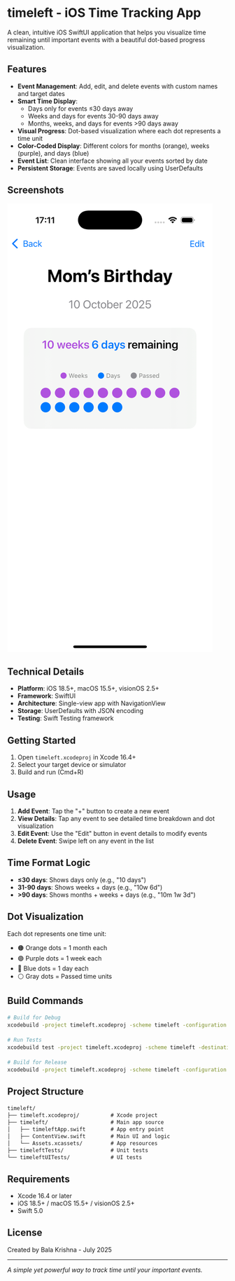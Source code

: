 # timeleft - iOS Time Tracking App

A clean, intuitive iOS SwiftUI application that helps you visualize time remaining until important events with a beautiful dot-based progress visualization.

## Features

- **Event Management**: Add, edit, and delete events with custom names and target dates
- **Smart Time Display**: 
  - Days only for events ≤30 days away
  - Weeks and days for events 30-90 days away  
  - Months, weeks, and days for events >90 days away
- **Visual Progress**: Dot-based visualization where each dot represents a time unit
- **Color-Coded Display**: Different colors for months (orange), weeks (purple), and days (blue)
- **Event List**: Clean interface showing all your events sorted by date
- **Persistent Storage**: Events are saved locally using UserDefaults

## Screenshots

![App Screenshot](app_front_page.png)

## Technical Details

- **Platform**: iOS 18.5+, macOS 15.5+, visionOS 2.5+
- **Framework**: SwiftUI
- **Architecture**: Single-view app with NavigationView
- **Storage**: UserDefaults with JSON encoding
- **Testing**: Swift Testing framework

## Getting Started

1. Open `timeleft.xcodeproj` in Xcode 16.4+
2. Select your target device or simulator
3. Build and run (Cmd+R)

## Usage

1. **Add Event**: Tap the "+" button to create a new event
2. **View Details**: Tap any event to see detailed time breakdown and dot visualization
3. **Edit Event**: Use the "Edit" button in event details to modify events
4. **Delete Event**: Swipe left on any event in the list

## Time Format Logic

- **≤30 days**: Shows days only (e.g., "10 days")
- **31-90 days**: Shows weeks + days (e.g., "10w 6d") 
- **>90 days**: Shows months + weeks + days (e.g., "10m 1w 3d")

## Dot Visualization

Each dot represents one time unit:
- 🟠 Orange dots = 1 month each
- 🟣 Purple dots = 1 week each  
- 🔵 Blue dots = 1 day each
- ⚪ Gray dots = Passed time units

## Build Commands

```bash
# Build for Debug
xcodebuild -project timeleft.xcodeproj -scheme timeleft -configuration Debug build

# Run Tests
xcodebuild test -project timeleft.xcodeproj -scheme timeleft -destination 'platform=iOS Simulator,name=iPhone 15'

# Build for Release
xcodebuild -project timeleft.xcodeproj -scheme timeleft -configuration Release build
```

## Project Structure

```
timeleft/
├── timeleft.xcodeproj/          # Xcode project
├── timeleft/                    # Main app source
│   ├── timeleftApp.swift        # App entry point
│   ├── ContentView.swift        # Main UI and logic
│   └── Assets.xcassets/         # App resources
├── timeleftTests/               # Unit tests
└── timeleftUITests/             # UI tests
```

## Requirements

- Xcode 16.4 or later
- iOS 18.5+ / macOS 15.5+ / visionOS 2.5+
- Swift 5.0

## License

Created by Bala Krishna - July 2025

---

*A simple yet powerful way to track time until your important events.*